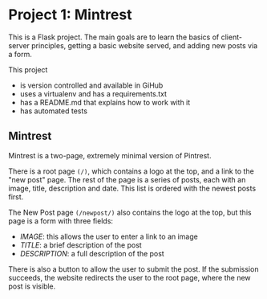 # Project 1: Mintrest

This is a Flask project. The main goals are to learn the basics of client-server principles, getting a basic website served, and adding new posts via a form.

This project
- is version controlled and available in GiHub
- uses a virtualenv and has a requirements.txt
- has a README.md that explains how to work with it
- has automated tests

## Mintrest

Mintrest is a two-page, extremely minimal version of Pintrest.

There is a root page `(/)`, which contains a logo at the top, and a link to the "new post" page. The rest of the page is a series of posts, each with an image, title, description and date. This list is ordered with the newest posts first.

The New Post page `(/newpost/)` also contains the logo at the top, but this page is a form with three fields:
- _IMAGE_: this allows the user to enter a link to an image
- _TITLE_: a brief description of the post
- _DESCRIPTION_: a full description of the post

There is also a button to allow the user to submit the post. If the submission succeeds, the website redirects the user to the root page, where the new post is visible.